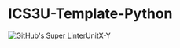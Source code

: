 # ICS3U-Template-Python

[![GitHub's Super Linter](https://github.com/JacksonNaufal/ICS3U-Unit2-05-Python/workflows/GitHub's%20Super%20Linter/badge.svg)](https://github.com/JacksonNaufal/ICS3U-Unit2-05-Python/actions)UnitX-Y
